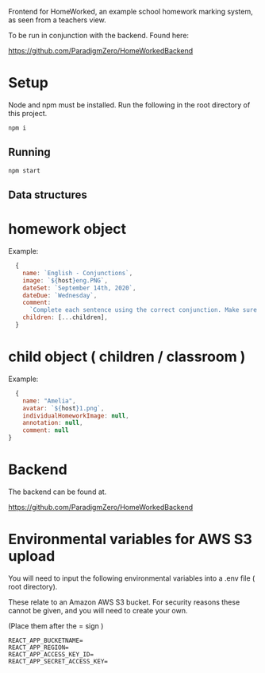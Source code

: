 Frontend for HomeWorked, an example school homework marking system, as seen from a teachers view.

To be run in conjunction with the backend. Found here:

<https://github.com/ParadigmZero/HomeWorkedBackend>

# Setup

Node and npm must be installed. Run the following in the root directory of this project.

`npm i`

## Running

`npm start`

## Data structures

# homework object

Example:

```javascript
  {
    name: `English - Conjunctions`,
    image: `${host}eng.PNG`,
    dateSet: `September 14th, 2020`,
    dateDue: `Wednesday`,
    comment:
      `Complete each sentence using the correct conjunction. Make sure to read the sentences carefully as you will be using them in class later this week.`,
    children: [...children],
  }
```

# child object ( children / classroom )

Example:

```javascript
  {
    name: "Amelia",
    avatar: `${host}1.png`,
    individualHomeworkImage: null,
    annotation: null,
    comment: null
}
```
# Backend

The backend can be found at.

https://github.com/ParadigmZero/HomeWorkedBackend

# Environmental variables for AWS S3 upload

You will need to input the following environmental variables into a .env file ( root directory).

These relate to an Amazon AWS S3 bucket. For security reasons these cannot be given, and you will need to create your own.

(Place them after the = sign )

```
REACT_APP_BUCKETNAME=
REACT_APP_REGION=
REACT_APP_ACCESS_KEY_ID=
REACT_APP_SECRET_ACCESS_KEY=
```
